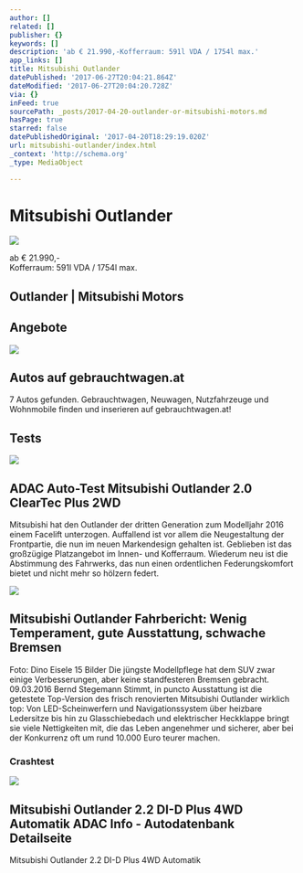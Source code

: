 ```yaml
---
author: []
related: []
publisher: {}
keywords: []
description: 'ab € 21.990,-Kofferraum: 591l VDA / 1754l max.'
app_links: []
title: Mitsubishi Outlander
datePublished: '2017-06-27T20:04:21.864Z'
dateModified: '2017-06-27T20:04:20.728Z'
via: {}
inFeed: true
sourcePath: _posts/2017-04-20-outlander-or-mitsubishi-motors.md
hasPage: true
starred: false
datePublishedOriginal: '2017-04-20T18:29:19.020Z'
url: mitsubishi-outlander/index.html
_context: 'http://schema.org'
_type: MediaObject

---
```

# Mitsubishi Outlander
![](https://the-grid-user-content.s3-us-west-2.amazonaws.com/328b15e5-77ef-402c-925e-99735bb055d9.jpg)

ab € 21.990,-  
Kofferraum: 591l VDA / 1754l max.

<article style=""><h1>Outlander | Mitsubishi Motors</h1></article>

## Angebote

<article style=""><img src="https://s3-us-west-2.amazonaws.com/the-grid-img/p/13edb43d775677ce8ce8220e7e33ac1b9b005446.gif" /><h1>Autos auf gebrauchtwagen.at</h1><p>7 Autos gefunden. Gebrauchtwagen, Neuwagen, Nutzfahrzeuge und Wohnmobile finden und inserieren auf gebrauchtwagen.at!</p></article>

## Tests

<article style=""><img src="https://s3-us-west-2.amazonaws.com/the-grid-img/p/5264b86995bb716dcf4575bbda8e586f52027c93.jpg" /><h1>ADAC Auto-Test Mitsubishi Outlander 2.0 ClearTec Plus 2WD</h1><p>Mitsubishi hat den Outlander der dritten Generation zum Modelljahr 2016 einem Facelift unterzogen. Auffallend ist vor allem die Neugestaltung der Frontpartie, die nun im neuen Markendesign gehalten ist. Geblieben ist das großzügige Platzangebot im Innen- und Kofferraum. Wiederum neu ist die Abstimmung des Fahrwerks, das nun einen ordentlichen Federungskomfort bietet und nicht mehr so hölzern federt.</p></article>

<article style=""><img src="https://s3-us-west-2.amazonaws.com/the-grid-img/p/b8d31e45629c4b6abf9f8072eae15f9a6837f613.jpg" /><h1>Mitsubishi Outlander Fahrbericht: Wenig Temperament, gute Ausstattung, schwache Bremsen</h1><p>Foto: Dino Eisele 15 Bilder Die jüngste Modellpflege hat dem SUV zwar einige Verbesserungen, aber keine standfesteren Bremsen gebracht. 09.03.2016 Bernd Stegemann Stimmt, in puncto Ausstattung ist die getestete Top-Version des frisch renovierten Mitsubishi Outlander wirklich top: Von LED-Scheinwerfern und Navigationssystem über heizbare Ledersitze bis hin zu Glasschiebedach und elektrischer Heckklappe bringt sie viele Nettigkeiten mit, die das Leben angenehmer und sicherer, aber bei der Konkurrenz oft um rund 10.000 Euro teurer machen.</p></article>

### Crashtest

<article style=""><img src="https://www.adac.de/_ext/itr/tests/Autodaten/gross/IM03429_1_Mitsubishi_Outlander.jpg" /><h1>Mitsubishi Outlander 2.2 DI-D Plus 4WD Automatik ADAC Info - Autodatenbank Detailseite</h1><p>Mitsubishi Outlander 2.2 DI-D Plus 4WD Automatik</p></article>